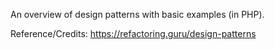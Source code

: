 An overview of design patterns with basic examples (in PHP).

Reference/Credits: https://refactoring.guru/design-patterns
